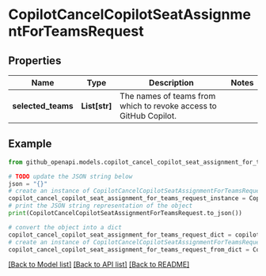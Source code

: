 # CopilotCancelCopilotSeatAssignmentForTeamsRequest


## Properties

Name | Type | Description | Notes
------------ | ------------- | ------------- | -------------
**selected_teams** | **List[str]** | The names of teams from which to revoke access to GitHub Copilot. | 

## Example

```python
from github_openapi.models.copilot_cancel_copilot_seat_assignment_for_teams_request import CopilotCancelCopilotSeatAssignmentForTeamsRequest

# TODO update the JSON string below
json = "{}"
# create an instance of CopilotCancelCopilotSeatAssignmentForTeamsRequest from a JSON string
copilot_cancel_copilot_seat_assignment_for_teams_request_instance = CopilotCancelCopilotSeatAssignmentForTeamsRequest.from_json(json)
# print the JSON string representation of the object
print(CopilotCancelCopilotSeatAssignmentForTeamsRequest.to_json())

# convert the object into a dict
copilot_cancel_copilot_seat_assignment_for_teams_request_dict = copilot_cancel_copilot_seat_assignment_for_teams_request_instance.to_dict()
# create an instance of CopilotCancelCopilotSeatAssignmentForTeamsRequest from a dict
copilot_cancel_copilot_seat_assignment_for_teams_request_from_dict = CopilotCancelCopilotSeatAssignmentForTeamsRequest.from_dict(copilot_cancel_copilot_seat_assignment_for_teams_request_dict)
```
[[Back to Model list]](../README.md#documentation-for-models) [[Back to API list]](../README.md#documentation-for-api-endpoints) [[Back to README]](../README.md)


